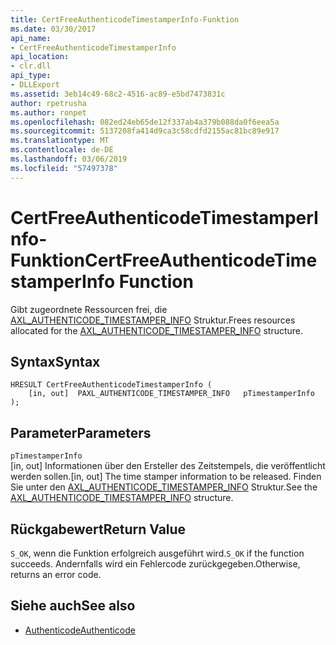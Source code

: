 ```yaml
---
title: CertFreeAuthenticodeTimestamperInfo-Funktion
ms.date: 03/30/2017
api_name:
- CertFreeAuthenticodeTimestamperInfo
api_location:
- clr.dll
api_type:
- DLLExport
ms.assetid: 3eb14c49-68c2-4516-ac89-e5bd7473831c
author: rpetrusha
ms.author: ronpet
ms.openlocfilehash: 082ed24eb65de12f337ab4a379b088da0f6eea5a
ms.sourcegitcommit: 5137208fa414d9ca3c58cdfd2155ac81bc89e917
ms.translationtype: MT
ms.contentlocale: de-DE
ms.lasthandoff: 03/06/2019
ms.locfileid: "57497378"
---
```

# <a name="certfreeauthenticodetimestamperinfo-function"></a><span data-ttu-id="54341-102">CertFreeAuthenticodeTimestamperInfo-Funktion</span><span class="sxs-lookup"><span data-stu-id="54341-102">CertFreeAuthenticodeTimestamperInfo Function</span></span>
<span data-ttu-id="54341-103">Gibt zugeordnete Ressourcen frei, die [AXL_AUTHENTICODE_TIMESTAMPER_INFO](../../../../docs/framework/unmanaged-api/authenticode/axl-authenticode-timestamper-info-structure.md) Struktur.</span><span class="sxs-lookup"><span data-stu-id="54341-103">Frees resources allocated for the [AXL_AUTHENTICODE_TIMESTAMPER_INFO](../../../../docs/framework/unmanaged-api/authenticode/axl-authenticode-timestamper-info-structure.md) structure.</span></span>  
  
## <a name="syntax"></a><span data-ttu-id="54341-104">Syntax</span><span class="sxs-lookup"><span data-stu-id="54341-104">Syntax</span></span>  
  
```  
HRESULT CertFreeAuthenticodeTimestamperInfo (  
    [in, out]  PAXL_AUTHENTICODE_TIMESTAMPER_INFO   pTimestamperInfo  
);  
```  
  
## <a name="parameters"></a><span data-ttu-id="54341-105">Parameter</span><span class="sxs-lookup"><span data-stu-id="54341-105">Parameters</span></span>  
 `pTimestamperInfo`  
 <span data-ttu-id="54341-106">[in, out] Informationen über den Ersteller des Zeitstempels, die veröffentlicht werden sollen.</span><span class="sxs-lookup"><span data-stu-id="54341-106">[in, out] The time stamper information to be released.</span></span> <span data-ttu-id="54341-107">Finden Sie unter den [AXL_AUTHENTICODE_TIMESTAMPER_INFO](../../../../docs/framework/unmanaged-api/authenticode/axl-authenticode-timestamper-info-structure.md) Struktur.</span><span class="sxs-lookup"><span data-stu-id="54341-107">See the [AXL_AUTHENTICODE_TIMESTAMPER_INFO](../../../../docs/framework/unmanaged-api/authenticode/axl-authenticode-timestamper-info-structure.md) structure.</span></span>  
  
## <a name="return-value"></a><span data-ttu-id="54341-108">Rückgabewert</span><span class="sxs-lookup"><span data-stu-id="54341-108">Return Value</span></span>  
 <span data-ttu-id="54341-109">`S_OK`, wenn die Funktion erfolgreich ausgeführt wird.</span><span class="sxs-lookup"><span data-stu-id="54341-109">`S_OK` if the function succeeds.</span></span> <span data-ttu-id="54341-110">Andernfalls wird ein Fehlercode zurückgegeben.</span><span class="sxs-lookup"><span data-stu-id="54341-110">Otherwise, returns an error code.</span></span>  
  
## <a name="see-also"></a><span data-ttu-id="54341-111">Siehe auch</span><span class="sxs-lookup"><span data-stu-id="54341-111">See also</span></span>
- [<span data-ttu-id="54341-112">Authenticode</span><span class="sxs-lookup"><span data-stu-id="54341-112">Authenticode</span></span>](../../../../docs/framework/unmanaged-api/authenticode/index.md)
